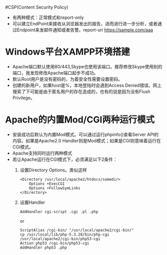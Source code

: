 #CSP(Content Security Policy) 

* 有两种模式：正常模式和report-only
* 可以建立EndPoint来接收从浏览器发出的报告，进而进行进一步分析，或者通过Endpoint来发邮件通知或者告警。report-uri https://sample.com/aaa


# Windows平台XAMPP环境搭建
* Apache端口默认使用80/443,Skype也使用该端口。推荐修改Skype使用别的端口，我发现修改Apache端口起步不成功。
* 默认Root用户是没有密码的，为着安全性需要设置密码。
* 创建的新用户，如果host是%，本地登陆时会遇到Access Denied错误。网上搜索了下可能是由于匿名用户的存在造成的，也有的说是因为没有Flush Privilege。


# Apache的内置Mod/CGI两种运行模式
* 安装成功后默认为内置Mod模式。可以通过运行phpinfo()查看Server API的内容。如果是Apache2.0 Handler则是Mod模式；如果是CGI则意味着运行在CGI模式。
* Apache支持同时运行两种模式
* 若让Apache运行在CGI模式下，必须满足以下2条件：
    1. 设置Directory Options。类似这样 
    
    	```
    	<Directory /usr/local/apache2/htdocs/somedir>
			Options +ExecCGI
			Options +FollowSymLinks
	 	</Directory>
    	``` 
    2. 设置Handler
    
    	```
    	AddHandler cgi-script .cgi .pl .php
    	```
    	
    	or
    	
    	```
    	ScriptAlias /cgi-bin/ "/usr/local/apache2/cgi-bin/"
    	cp /usr/local/lib/php-5.3.28/bin/php-cgi /usr/local/apache2/cgi-bin/php53-cgi
    	Action php53 /cgi-bin/php53-cgi
    	AddHandler php53 .php
    	```
	
   



